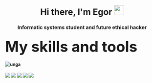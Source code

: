 <h1 align="center">Hi there, I'm Egor</a> 
<img src="https://github.com/blackcater/blackcater/raw/main/images/Hi.gif" height="32"/></h1>
<h3 align="center">Informatic systems student and future ethical hacker</h3>

<h3 align="left"><font size ="+5"> My skills and tools </font> 

<h4 align="left"><img src="https://i.ibb.co/x1wkq02/unga.jpg" alt="unga" border="0">

<h4 align="left"><img src="https://img.shields.io/badge/%2F-Python-green?style=for-the-badge&logo=Python&logoColor=Yellow"/>

<img src="https://img.shields.io/badge/%2F-C++-purple?style=for-the-badge&logo=C&logoColor=purple"/>

<img src="https://img.shields.io/badge/%2F-Assembly-red?style=for-the-badge&logo=AssemblyScript&logoColor=red"/>

<img src="https://img.shields.io/badge/%2F-HTML-orange?style=for-the-badge&logo=HTML5&logoColor=orange"/>


<img src="https://img.shields.io/badge/%2F-Kali--Linux-black?style=for-the-badge&logo=Kali Linux&logoColor=white"/>

